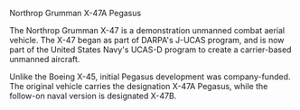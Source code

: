 Northrop Grumman X-47A Pegasus

The Northrop Grumman X-47 is a demonstration unmanned combat aerial vehicle. The X-47 began as part of DARPA's J-UCAS program,
and is now part of the United States Navy's UCAS-D program to create a carrier-based unmanned aircraft. 

Unlike the Boeing X-45, initial Pegasus development was company-funded. The original vehicle carries the 
designation X-47A Pegasus, while the follow-on naval version is designated X-47B.
